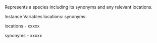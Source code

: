 Represents a species including its synonyms and any relevant locations.

Instance Variables
	locations:		<Object>
	synonyms:		<Object>

locations
	- xxxxx

synonyms
	- xxxxx
